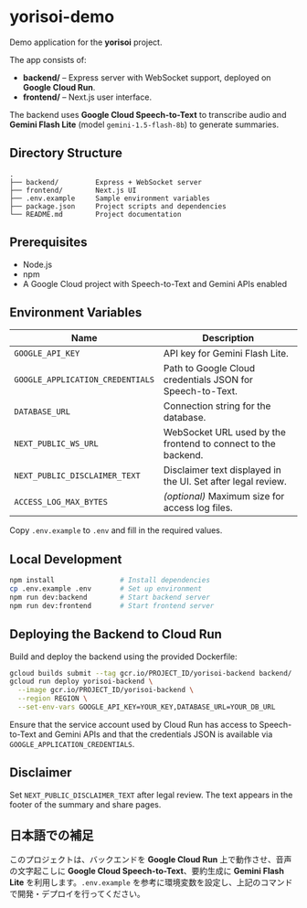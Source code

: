 # yorisoi-demo

Demo application for the **yorisoi** project.

The app consists of:

- **backend/** – Express server with WebSocket support, deployed on **Google Cloud Run**.
- **frontend/** – Next.js user interface.

The backend uses **Google Cloud Speech-to-Text** to transcribe audio and **Gemini Flash Lite** (model `gemini-1.5-flash-8b`) to generate summaries.

## Directory Structure

```
.
├── backend/         Express + WebSocket server
├── frontend/        Next.js UI
├── .env.example     Sample environment variables
├── package.json     Project scripts and dependencies
└── README.md        Project documentation
```

## Prerequisites

- Node.js
- npm
- A Google Cloud project with Speech-to-Text and Gemini APIs enabled

## Environment Variables

| Name | Description |
| ---- | ----------- |
| `GOOGLE_API_KEY` | API key for Gemini Flash Lite. |
| `GOOGLE_APPLICATION_CREDENTIALS` | Path to Google Cloud credentials JSON for Speech-to-Text. |
| `DATABASE_URL` | Connection string for the database. |
| `NEXT_PUBLIC_WS_URL` | WebSocket URL used by the frontend to connect to the backend. |
| `NEXT_PUBLIC_DISCLAIMER_TEXT` | Disclaimer text displayed in the UI. Set after legal review. |
| `ACCESS_LOG_MAX_BYTES` | *(optional)* Maximum size for access log files. |

Copy `.env.example` to `.env` and fill in the required values.

## Local Development

```bash
npm install                # Install dependencies
cp .env.example .env       # Set up environment
npm run dev:backend        # Start backend server
npm run dev:frontend       # Start frontend server
```

## Deploying the Backend to Cloud Run

Build and deploy the backend using the provided Dockerfile:

```bash
gcloud builds submit --tag gcr.io/PROJECT_ID/yorisoi-backend backend/
gcloud run deploy yorisoi-backend \
  --image gcr.io/PROJECT_ID/yorisoi-backend \
  --region REGION \
  --set-env-vars GOOGLE_API_KEY=YOUR_KEY,DATABASE_URL=YOUR_DB_URL
```

Ensure that the service account used by Cloud Run has access to Speech-to-Text and Gemini APIs and that the credentials JSON is available via `GOOGLE_APPLICATION_CREDENTIALS`.

## Disclaimer

Set `NEXT_PUBLIC_DISCLAIMER_TEXT` after legal review. The text appears in the footer of the summary and share pages.

## 日本語での補足

このプロジェクトは、バックエンドを **Google Cloud Run** 上で動作させ、音声の文字起こしに **Google Cloud Speech-to-Text**、要約生成に **Gemini Flash Lite** を利用します。`.env.example` を参考に環境変数を設定し、上記のコマンドで開発・デプロイを行ってください。
